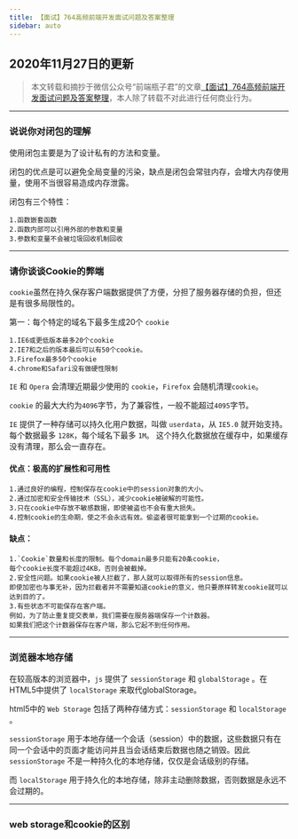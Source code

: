 ```yaml
---
title: 【面试】764高频前端开发面试问题及答案整理
sidebar: auto
---
```

## 2020年11月27日的更新
>本文转载和摘抄于微信公众号“前端瓶子君”的文章[【面试】764高频前端开发面试问题及答案整理](https://mp.weixin.qq.com/s/Dyjb7DZBqTsykIdOTZxTPg)，本人除了转载不对此进行任何商业行为。
***
### **说说你对闭包的理解**

使用闭包主要是为了设计私有的方法和变量。

闭包的优点是可以避免全局变量的污染，缺点是闭包会常驻内存，会增大内存使用量，使用不当很容易造成内存泄露。

闭包有三个特性：

    1.函数嵌套函数
    2.函数内部可以引用外部的参数和变量
    3.参数和变量不会被垃圾回收机制回收

***

### **请你谈谈Cookie的弊端**

`cookie`虽然在持久保存客户端数据提供了方便，分担了服务器存储的负担，但还是有很多局限性的。

第一：每个特定的域名下最多生成20个 `cookie`

    1.IE6或更低版本最多20个cookie
    2.IE7和之后的版本最后可以有50个cookie。
    3.Firefox最多50个cookie
    4.chrome和Safari没有做硬性限制

`IE` 和 `Opera` 会清理近期最少使用的 `cookie`，`Firefox` 会随机清理`cookie`。

`cookie` 的最大大约为`4096`字节，为了兼容性，一般不能超过`4095`字节。

`IE` 提供了一种存储可以持久化用户数据，叫做 `userdata`，从 `IE5.0` 就开始支持。每个数据最多 `128K`，每个域名下最多 `1M`。
这个持久化数据放在缓存中，如果缓存没有清理，那么会一直存在。

#### **优点：极高的扩展性和可用性**  
    1.通过良好的编程，控制保存在cookie中的session对象的大小。
    2.通过加密和安全传输技术（SSL），减少cookie被破解的可能性。
    3.只在cookie中存放不敏感数据，即使被盗也不会有重大损失。
    4.控制cookie的生命期，使之不会永远有效。偷盗者很可能拿到一个过期的cookie。

#### **缺点：**
    1.`Cookie`数量和长度的限制。每个domain最多只能有20条cookie，
    每个cookie长度不能超过4KB，否则会被截掉。
    2.安全性问题。如果cookie被人拦截了，那人就可以取得所有的session信息。
    即使加密也与事无补，因为拦截者并不需要知道cookie的意义，他只要原样转发cookie就可以达到目的了。
    3.有些状态不可能保存在客户端。
    例如，为了防止重复提交表单，我们需要在服务器端保存一个计数器。
    如果我们把这个计数器保存在客户端，那么它起不到任何作用。
***

### **浏览器本地存储**

在较高版本的浏览器中，`js` 提供了 `sessionStorage` 和 `globalStorage` 。在HTML5中提供了 `localStorage` 来取代globalStorage。

html5中的 `Web Storage` 包括了两种存储方式：`sessionStorage` 和 `localStorage` 。

`sessionStorage` 用于本地存储一个会话（session）中的数据，这些数据只有在同一个会话中的页面才能访问并且当会话结束后数据也随之销毁。因此 `sessionStorage` 不是一种持久化的本地存储，仅仅是会话级别的存储。

而 `localStorage` 用于持久化的本地存储，除非主动删除数据，否则数据是永远不会过期的。
***

### web storage和cookie的区别